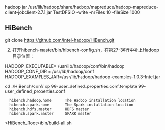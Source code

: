 
hadoop jar /usr/lib/hadoop/share/hadoop/mapreduce/hadoop-mapreduce-client-jobclient-2.7.1.jar TestDFSIO -write -nrFiles 10 -fileSize 1000


## HiBench

git clone https://github.com/intel-hadoop/HiBench.git


2. 打开hibench-master/bin/hibench-config.sh，在第27-30行中补上Hadoop目录位置：

HADOOP_EXECUTABLE= /usr/lib/hadoop/conf/bin/hadoop
HADOOP_CONF_DIR = /usr/lib/hadoop/conf
HADOOP_EXAMPLES_JAR=/usr/lib/hadoop/hadoop-examples-1.0.3-Intel.jar



cd ./HiBench/conf/
cp 99-user_defined_properties.conf.template 99-user_defined_properties.conf

```
  hibench.hadoop.home      The Hadoop installation location
  hibench.spark.home       The Spark installation location
  hibench.hdfs.master      HDFS master
  hibench.spark.master     SPARK master
```

<HiBench_Root>/bin/build-all.sh